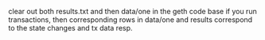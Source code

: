 clear out both results.txt and then data/one in the geth code base
if you run transactions, then corresponding rows in data/one and results correspond to the state changes and tx data resp.